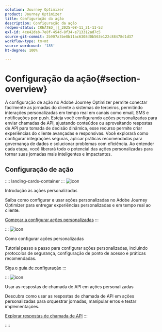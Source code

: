 ```yaml
---
solution: Journey Optimizer
product: Journey Optimizer
title: Configuração da ação
description: Configuração da ação
redpen-status: CREATED_||_2025-08-11_21-11-53
exl-id: 4ce42dab-7e8f-454d-8f34-e713312ad7c5
source-git-commit: 2b907a3be8b11ac6308d0b563e122c88478d1d37
workflow-type: tm+mt
source-wordcount: '185'
ht-degree: 100%

---
```


# Configuração da ação{#section-overview}

A configuração de ação no Adobe Journey Optimizer permite conectar facilmente as jornadas do cliente a sistemas de terceiros, permitindo interações personalizadas em tempo real em canais como email, SMS e notificações por push. Esteja você configurando ações personalizadas para enviar chamadas de API, ajustando conteúdos ou aproveitando respostas de API para tomada de decisão dinâmica, esse recurso permite criar experiências do cliente avançadas e responsivas. Você explorará como configurar integrações seguras, aplicar práticas recomendadas para governança de dados e solucionar problemas com eficiência. Ao entender cada etapa, você liberará todo o potencial das ações personalizadas para tornar suas jornadas mais inteligentes e impactantes.

## Configuração de ação

:::: landing-cards-container
:::
![icon](https://cdn.experienceleague.adobe.com/icons/circle-play.svg?lang=pt-BR)

Introdução às ações personalizadas

Saiba como configurar e usar ações personalizadas no Adobe Journey Optimizer para entregar experiências personalizadas e em tempo real ao cliente.

[Começar a configurar ações personalizadas](../using/action/action.md)
:::

:::
![icon](https://cdn.experienceleague.adobe.com/icons/gear.svg?lang=pt-BR)

Como configurar ações personalizadas

Tutorial passo a passo para configurar ações personalizadas, incluindo protocolos de segurança, configuração de ponto de acesso e práticas recomendadas.

[Siga o guia de configuração](../using/action/about-custom-action-configuration.md)
:::

:::
![icon](https://cdn.experienceleague.adobe.com/icons/code-branch.svg?lang=pt-BR)

Usar as respostas de chamada de API em ações personalizadas

Descubra como usar as respostas de chamada de API em ações personalizadas para orquestrar jornadas, manipular erros e testar implementações.

[Explorar respostas de chamada de API](../using/action/action-response.md)
:::

::::
